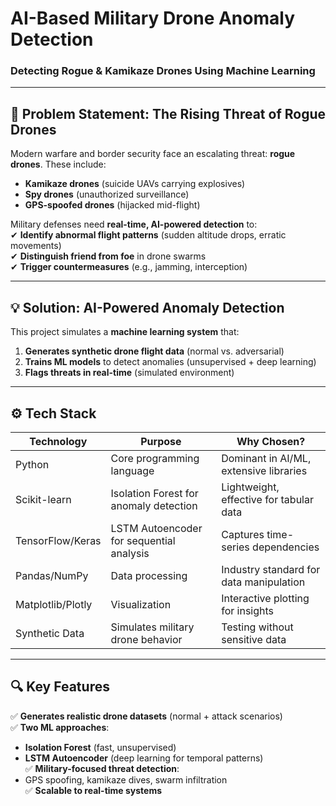 # AI-Based Military Drone Anomaly Detection  
### Detecting Rogue & Kamikaze Drones Using Machine Learning  


---

## 🚀 Problem Statement: The Rising Threat of Rogue Drones  
Modern warfare and border security face an escalating threat: **rogue drones**. These include:  
- **Kamikaze drones** (suicide UAVs carrying explosives)  
- **Spy drones** (unauthorized surveillance)  
- **GPS-spoofed drones** (hijacked mid-flight)  

Military defenses need **real-time, AI-powered detection** to:  
✔ **Identify abnormal flight patterns** (sudden altitude drops, erratic movements)  
✔ **Distinguish friend from foe** in drone swarms  
✔ **Trigger countermeasures** (e.g., jamming, interception)  

---

## 💡 Solution: AI-Powered Anomaly Detection  
This project simulates a **machine learning system** that:  
1. **Generates synthetic drone flight data** (normal vs. adversarial)  
2. **Trains ML models** to detect anomalies (unsupervised + deep learning)  
3. **Flags threats in real-time** (simulated environment)  

---

## ⚙️ Tech Stack  
| Technology          | Purpose                                  | Why Chosen?                          |
|---------------------|------------------------------------------|--------------------------------------|
| Python              | Core programming language                | Dominant in AI/ML, extensive libraries |
| Scikit-learn        | Isolation Forest for anomaly detection   | Lightweight, effective for tabular data |
| TensorFlow/Keras    | LSTM Autoencoder for sequential analysis | Captures time-series dependencies    |
| Pandas/NumPy        | Data processing                          | Industry standard for data manipulation |
| Matplotlib/Plotly   | Visualization                            | Interactive plotting for insights     |
| Synthetic Data      | Simulates military drone behavior        | Testing without sensitive data       |

---

## 🔍 Key Features  
✅ **Generates realistic drone datasets** (normal + attack scenarios)  
✅ **Two ML approaches**:  
   - **Isolation Forest** (fast, unsupervised)  
   - **LSTM Autoencoder** (deep learning for temporal patterns)  
✅ **Military-focused threat detection**:  
   - GPS spoofing, kamikaze dives, swarm infiltration  
✅ **Scalable to real-time systems**  

